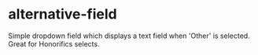 alternative-field
=================

Simple dropdown field which displays a text field when 'Other' is selected. Great for Honorifics selects.
